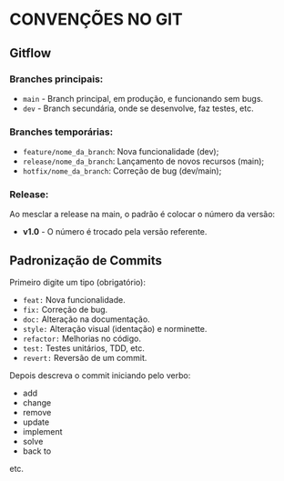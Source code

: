 # CONVENÇÕES NO GIT

## Gitflow

### Branches principais:

- `main` - Branch principal, em produção, e funcionando sem bugs.
- `dev` - Branch secundária, onde se desenvolve, faz testes, etc.

### Branches temporárias:

- `feature/nome_da_branch`: Nova funcionalidade (dev);
- `release/nome_da_branch`: Lançamento de novos recursos (main);
- `hotfix/nome_da_branch`: Correção de bug (dev/main);

### Release:

Ao mesclar a release na main, o padrão é colocar o número da versão:

- **v1.0** - O número é trocado pela versão referente.

## Padronização de Commits

Primeiro digite um tipo (obrigatório):

- `feat:` Nova funcionalidade.
- `fix:` Correção de bug.
- `doc:` Alteração na documentação.
- `style:` Alteração visual (identação) e norminette.
- `refactor:` Melhorias no código.
- `test:` Testes unitários, TDD, etc.
- `revert:` Reversão de um commit.

Depois descreva o commit iniciando pelo verbo:

- add
- change
- remove
- update
- implement
- solve
- back to

etc.
